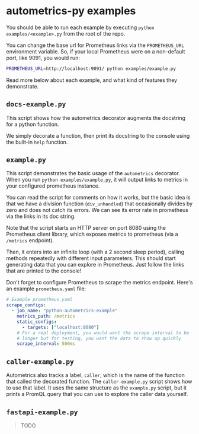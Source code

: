 # autometrics-py examples

You should be able to run each example by executing `python examples/<example>.py` from the root of the repo.

You can change the base url for Prometheus links via the `PROMETHEUS_URL` environment variable. So, if your local Prometheus were on a non-default port, like 9091, you would run:

```sh
PROMETHEUS_URL=http://localhost:9091/ python examples/example.py
```

Read more below about each example, and what kind of features they demonstrate.

## `docs-example.py`

This script shows how the autometrics decorator augments the docstring for a python function.

We simply decorate a function, then print its docstring to the console using the built-in `help` function.

## `example.py`

This script demonstrates the basic usage of the `autometrics` decorator. When you run `python examples/example.py`, it will output links to metrics in your configured prometheus instance.

You can read the script for comments on how it works, but the basic idea is that we have a division function (`div_unhandled`) that occasionally divides by zero and does not catch its errors. We can see its error rate in prometheus via the links in its doc string.

Note that the script starts an HTTP server on port 8080 using the Prometheus client library, which exposes metrics to prometheus (via a `/metrics` endpoint).

Then, it enters into an infinite loop (with a 2 second sleep period), calling methods repeatedly with different input parameters. This should start generating data that you can explore in Prometheus. Just follow the links that are printed to the console!

Don't forget to configure Prometheus to scrape the metrics endpoint. Here's an example `prometheus.yaml` file:

```yaml
# Example prometheus.yaml
scrape_configs:
  - job_name: "python-autometrics-example"
    metrics_path: /metrics
    static_configs:
      - targets: ["localhost:8080"]
    # For a real deployment, you would want the scrape interval to be
    # longer but for testing, you want the data to show up quickly
    scrape_interval: 500ms
```

## `caller-example.py`

Autometrics also tracks a label, `caller`, which is the name of the function that called the decorated function. The `caller-example.py` script shows how to use that label. It uses the same structure as the `example.py` script, but it prints a PromQL query that you can use to explore the caller data yourself.

## `fastapi-example.py`

> TODO
